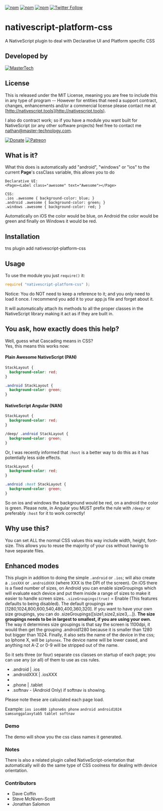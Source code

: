 [![npm](https://img.shields.io/npm/v/nativescript-platform-css.svg)](https://www.npmjs.com/package/nativescript-platform-css)
[![npm](https://img.shields.io/npm/l/nativescript-platform-css.svg)](https://www.npmjs.com/package/nativescript-platform-css)
[![npm](https://img.shields.io/npm/dt/nativescript-platform-css.svg?label=npm%20d%2fls)](https://www.npmjs.com/package/nativescript-platform-css)
[![Twitter Follow](https://img.shields.io/twitter/follow/congocart.svg?style=social&label=Follow%20me)](https://twitter.com/congocart)


# nativescript-platform-css
A NativeScript plugin to deal with Declarative UI and Platform specific CSS

## Developed by
[![MasterTech](https://plugins.nativescript.rocks/i/mtns.png)](https://plugins.nativescript.rocks/mastertech-nstudio)


## License

This is released under the MIT License, meaning you are free to include this in any type of program -- However for entities that need a support contract, changes, enhancements and/or a commercial license please contact me at [http://nativescript.tools](http://nativescript.tools).

I also do contract work; so if you have a module you want built for NativeScript (or any other software projects) feel free to contact me [nathan@master-technology.com](mailto://nathan@master-technology.com).

[![Donate](https://img.shields.io/badge/Donate-PayPal-brightgreen.svg?style=plastic)](https://www.paypal.com/cgi-bin/webscr?cmd=_donations&business=HN8DDMWVGBNQL&lc=US&item_name=Nathanael%20Anderson&item_number=nativescript%2dplatformcss&no_note=1&no_shipping=1&currency_code=USD&bn=PP%2dDonationsBF%3ax%3aNonHosted)
[![Patreon](https://img.shields.io/badge/Pledge-Patreon-brightgreen.svg?style=plastic)](https://www.patreon.com/NathanaelA)


## What is it?
What this does is automatically add "android", "windows" or "ios" to the current **Page**'s cssClass variable, this allows you to do

    Declarative UI:
    <Page><Label class="awesome" text="Awesome"></Page>

    CSS:
    .ios .awesome { background-color: blue; }
    .android .awesome { background-color: green; }
    .windows .awesome { background-color: red; }

Automatically on iOS the color would be blue, on Android the color would be green and finally on Windows it would be red.


## Installation 

tns plugin add nativescript-platform-css


## Usage

To use the module you just `require()` it:

```js
require( "nativescript-platform-css" );
```

Notice: You do NOT need to keep a reference to it; and you only need to load it once.   I recommend you add it to your app.js file and forget about it.

It will automatically attach its methods to all the proper classes in the NativeScript library making it act as if they are built in.


## You ask, how exactly does this help?
Well, guess what Cascading means in CSS?  
Yes, this means this works now: 

#### Plain Awesome NativeScript (PAN)
```css
StackLayout {
  background-color: red;
}

.android StackLayout {
  background-color: green;
}
```

#### NativeScript Angular (NAN)
```css
StackLayout {
  background-color: red;
}

/deep/ .android StackLayout {
  background-color: green;
}
```

Or, I was recently informed that `:host` is a better way to do this as it has potentially less side effects. 
```css
StackLayout {
  background-color: red;
}

.android :host StackLayout {
  background-color: green;
}
```


So on ios and windows the background would be red, on a android the color is green.
Please note, in Angular you MUST prefix the rule with `/deep/` or preferably `:host` for it to work correctly!

## Why use this?
You can set ALL the normal CSS values this way include width, height, font-size.  This allows you to reuse the majority of your css without having to have separate files.

## Enhanced modes
This plugin in addition to doing the simple `.android` or `.ios`; will also create a `.iosXXX` or `.androidXXX` (where XXX is the DPI of the screen).  On iOS there is a fixed number of sizes, on Android you can enable sizeGroupings which will evaluate each device and put them inside a range of sizes to make it easier to handle screen sizes.
`.sizeGroupings(true)` = Enable (This features defaults to being disabled).    The default groupings are [1280,1024,800,600,540,480,400,360,320]. If you want to have your own size groupings, you can do .sizeGroupings([size1,size2,size3,...]).  **The size groupings needs to be in largest to smallest, if you are using your own.** 
The way it determines size groupings is that say the screen is 1100dpi, it would then get the grouping .android1280 because it is smaller than 1280 but bigger than 1024.
Finally, it also sets the name of the device in the css; so Iphone X, will be `iphonex`. The device name will be lower cased, and anything not A-Z or 0-9 will be stripped out of the name.

So it sets three (or four) separate css classes on startup of each page; you can use any (or all) of them to use as css rules.
- .android | .ios
- .androidXXX | .iosXXX
- <deviceName>
- .phone | .tablet
- .softnav - (Android Only) if softnav is showing. 

Please note these are calculated each page load.

Example:
`ios ios480 iphone6s phone`
`android android1024 samsunggalaxytab5 tablet softnav`

### Demo
The demo will show you the css class names it generated.  


### Notes
There is also a related plugin called NativeScript-orientation that automatically will do the same type of CSS coolness for dealing with device orientation.

### Contributors
- Dave Coffin
- Steve McNiven-Scott
- Jonathan Salomon